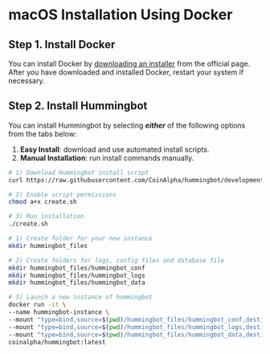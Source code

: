 # macOS Installation Using Docker

## Step 1. Install Docker

You can install Docker by [downloading an installer](https://docs.docker.com/v17.12/docker-for-mac/install/) from the official page. After you have downloaded and installed Docker, restart your system if necessary.

## Step 2. Install Hummingbot

You can install Hummingbot by selecting ***either*** of the following options from the tabs below:

1. **Easy Install**: download and use automated install scripts.
2. **Manual Installation**: run install commands manually.

```bash tab="Option 1: Easy Install"
# 1) Download Hummingbot install script
curl https://raw.githubusercontent.com/CoinAlpha/hummingbot/development/installation/docker-commands/create.sh -o create.sh

# 2) Enable script permissions
chmod a+x create.sh

# 3) Run installation
./create.sh
```

```bash tab="Option 2: Manual Installation"
# 1) Create folder for your new instance
mkdir hummingbot_files

# 2) Create folders for logs, config files and database file
mkdir hummingbot_files/hummingbot_conf
mkdir hummingbot_files/hummingbot_logs
mkdir hummingbot_files/hummingbot_data

# 3) Launch a new instance of hummingbot
docker run -it \
--name hummingbot-instance \
--mount "type=bind,source=$(pwd)/hummingbot_files/hummingbot_conf,destination=/conf/" \
--mount "type=bind,source=$(pwd)/hummingbot_files/hummingbot_logs,destination=/logs/" \
--mount "type=bind,source=$(pwd)/hummingbot_files/hummingbot_data,destination=/data/" \
coinalpha/hummingbot:latest
```

